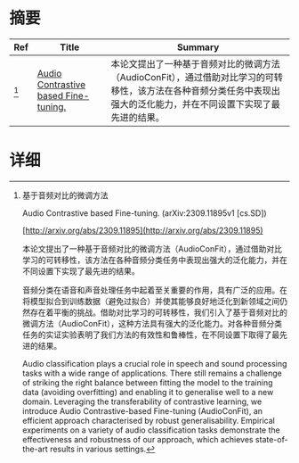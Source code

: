 # 摘要

| Ref | Title | Summary |
| --- | --- | --- |
| [^1] | [Audio Contrastive based Fine-tuning.](http://arxiv.org/abs/2309.11895) | 本论文提出了一种基于音频对比的微调方法（AudioConFit），通过借助对比学习的可转移性，该方法在各种音频分类任务中表现出强大的泛化能力，并在不同设置下实现了最先进的结果。 |

# 详细

[^1]: 基于音频对比的微调方法

    Audio Contrastive based Fine-tuning. (arXiv:2309.11895v1 [cs.SD])

    [http://arxiv.org/abs/2309.11895](http://arxiv.org/abs/2309.11895)

    本论文提出了一种基于音频对比的微调方法（AudioConFit），通过借助对比学习的可转移性，该方法在各种音频分类任务中表现出强大的泛化能力，并在不同设置下实现了最先进的结果。

    

    音频分类在语音和声音处理任务中起着至关重要的作用，具有广泛的应用。在将模型拟合到训练数据（避免过拟合）并使其能够良好地泛化到新领域之间仍然存在着平衡的挑战。借助对比学习的可转移性，我们引入了基于音频对比的微调方法（AudioConFit），这种方法具有强大的泛化能力。对各种音频分类任务的实证实验表明了我们方法的有效性和鲁棒性，在不同设置下取得了最先进的结果。

    Audio classification plays a crucial role in speech and sound processing tasks with a wide range of applications. There still remains a challenge of striking the right balance between fitting the model to the training data (avoiding overfitting) and enabling it to generalise well to a new domain. Leveraging the transferability of contrastive learning, we introduce Audio Contrastive-based Fine-tuning (AudioConFit), an efficient approach characterised by robust generalisability. Empirical experiments on a variety of audio classification tasks demonstrate the effectiveness and robustness of our approach, which achieves state-of-the-art results in various settings.
    

